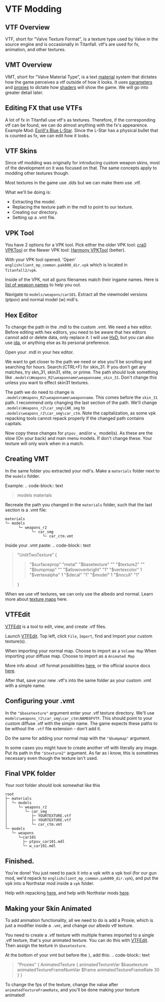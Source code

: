 # VTF Modding

## VTF Overview

VTF, short for \"Valve Texture Format\", is a texture type used by Valve
in the source engine and is occasionally in Titanfall. vtf\'s are used
for fx, animation, and other textures.

## VMT Overview

VMT, short for \"Valve Material Type\", is a text
[material](https://developer.valvesoftware.com/wiki/Material) system
that dictates how the game perceives a vtf outside of how it looks. It
uses
[parameters](https://developer.valvesoftware.com/wiki/Category:List_of_Shader_Parameters)
and [proxies](https://developer.valvesoftware.com/wiki/Material_proxies)
to dictate how
[shaders](https://developer.valvesoftware.com/wiki/Shader) will show the
game. We will go into greater detail later.

## Editing FX that use VTFs

A lot of fx in Titanfall use vtf\'s as textures. Therefore, if the
corresponding vtf can be found, we can do almost anything with the fx\'s
appearence. Example Mod: [Exrill\'s Blue
L-Star](https://northstar.thunderstore.io/package/EXRILL/Exrills_Blue_Lstar/).
Since the L-Star has a physical bullet that is counted as fx, we can
edit how it looks.

## VTF Skins

Since vtf modding was originally for introducing custom weapon skins,
most of the development on it was focused on that. The same concepts
apply to modding other textures though.

Most textures in the game use .dds but we can make them use .vtf.

What we\'ll be doing is:

-   Extracting the model.
-   Replacing the texture path in the mdl to point to our texture.
-   Creating our directory.
-   Setting up a .vmt file.

## VPK Tool

You have 2 options for a VPK tool. Pick either the older VPK tool: [cra0
VPKTool](https://github.com/Wanty5883/Titanfall2/blob/master/tools/Titanfall_VPKTool3.4_Portable.zip)
or the Newer VPK tool: [Harmony
VPKTool](https://github.com/harmonytf/HarmonyVPKTool) (better).

With your VPK tool opened. \'Open\'
`englishclient_mp_common.pak000_dir.vpk` which is located in
`Titanfall2/vpk`.

Inside of the VPK, not all guns filenames match their ingame names. Here
is [list of weapon
names](https://noskill.gitbook.io/titanfall2/documentation/file-location/weapon/weapon-model)
to help you out.

Navigate to `models/weapons/car101`. Extract all the viewmodel versions
(ptpov) and normal model (w) mdl\'s.

## Hex Editor

To change the path in the .mdl to the custom .vmt. We need a hex editor.
Before editing with hex editors, you need to be aware that hex editors
cannot add or delete data, only replace it. I will use
[HxD](https://mh-nexus.de/en/hxd/), but you can also use
[ida](https://hex-rays.com/ida-free/), or anything else as its personal
preference.

Open your .mdl in your hex editor.

We want to get closer to the path we need or else you\'ll be scrolling
and searching for hours. Search:(CTRL+F) for skin_31. If you don\'t get
any matches, try skn_31, skin31, elite, or prime. The path should look
something like `.models\Weapons_R2\weaponname\weaponname_skin_31`.
Don\'t change this unless you want to effect skin31 textures.

The path we do need to change is
`.models\Weapons_R2\weaponname\weaponname`. This comes before the
`skin_31` path. I recommend only changing the last section of the path.
We\'ll change `.models\Weapons_r2\car_smg\CAR_smg` to
`.models\weapons_r2\car_smg\car_ctm`. Note the capitalization, as some
vpk repacking tools cannot repack properly if the changed path contains
capitals.

Now copy these changes for `ptpov_` and/or `w_` model(s). As these are
the stow (On your back) and main menu models. If don\'t change these.
Your texture will only work when in a match.

## Creating VMT

In the same folder you extracted your mdl\'s. Make a `materials` folder
next to the `models` folder.

Example: .. code-block:: text

> models materials

Recreate the path you changed in the `materials` folder, such that the
last section is a .vmt file:

``` text
materials
└─ models
      └─ weapons_r2
            └─ car_smg
                 └─ car_ctm.vmt
```

Inside your .vmt paste: .. code-block:: text

> \"UnlitTwoTexture\" {
>
> > \"\$surfaceprop\" \"metal\" \"\$basetexture\" \"\" \"\$texture2\"
> > \"\" \"\$bumpmap\" \"\" \"\$allowoverbright\" \"1\"
> > \"\$vertexcolor\" 1 \"\$vertexalpha\" 1 \"\$decal\" \"1\"
> > \"\$model\" 1 \"\$nocull\" \"1\"
>
> }

When we use vtf textures, we can only use the albedo and normal. Learn
more about [texture
maps](https://retryy.gitbook.io/tf2/wiki/create/texturemaps) here.

## VTFEdit

[VTFEdit](https://nemstools.github.io/pages/VTFLib-Download.html) is a
tool to edit, view, and create .vtf files.

Launch
[VTFEdit](https://nemstools.github.io/pages/VTFLib-Download.html). Top
left, click `File`, `Import`, find and Import your custom texture(s).

When importing your normal map. Choose to import as a `Volume Map` When
importing your diffuse map. Choose to import as a `Animated Map`

More info about .vtf format possibilities
[here](https://retryy.gitbook.io/tf2/wiki/create/formats), or the
official source docs
[here](https://developer.valvesoftware.com/wiki/Valve_Texture_Format).

After that, save your new .vtf\'s into the same folder as your custom
.vmt with a simple name.

## Configuring your .vmt

In the `"$basetexture"` argument enter your .vtf texture directory.
We\'ll use `models\weapons_r2\car_smg\car_ctm\NAMEOFVTF`. This should
point to your custom diffuse .vtf with the simple name. The game expects
these paths to be without the `.vtf` file extension - don\'t add it.

Do the same for adding your normal map with the `"$bumpmap"` argument.

In some cases you might have to create another vtf with literally any
image. Put its path in the `"$texture2"` argument. As far as i know,
this is sometimes necessary even though the texture isn\'t used.

## Final VPK folder

Your root folder should look somewhat like this

``` text
root
├─ materials
│  └─ models
│     └─ weapons_r2
│        └─ car_smg
│           ├─ YOURTEXTURE.vtf
│           ├─ YOURTEXTURE.vtf
│           └─ car_ctm.vmt
└─ models
   └─ weapons
      └─car101
        ├─ ptpov_car101.mdl
        └─ w_car101.mdl
```

## Finished.

You\'re done! You just need to pack it into a vpk with a vpk tool (for
our gun mod, we\'d repack to `englishclient_mp_common.pak000_dir.vpk`),
and put the vpk into a Northstar mod inside a `vpk` folder.

Help with repacking
[here](https://noskill.gitbook.io/titanfall2/intro/duction/vpk-packpack),
and help with Northstar mods
[here](https://r2northstar.readthedocs.io/en/latest/guides/gettingstarted.html).

## Making your Skin Animated

To add animation functionality, all we need to do is add a Proxie; which
is just a modifier inside a `.vmt`, and change our albedo vtf texture.

You need to create a .vtf texture with multiple frames imported to a
single .vtf texture, that\'s your animated texture. You can do this with
[VTFEdit](https://nemstools.github.io/pages/VTFLib-Download.html). Then
assign the texture in `$basetexture`.

At the bottom of your vmt but before the `}`, add this: .. code-block::
text

> \"Proxies\" { AnimatedTexture { animatedTextureVar \$basetexture
> animatedTextureFrameNumVar \$frame animatedTextureFrameRate 30 } }

To change the fps of the texture, change the value after
`animatedTextureFrameRate`, and you\'ll be done making your texture
animated!
